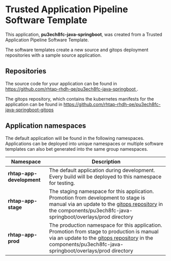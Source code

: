 # Trusted Application Pipeline Software Template

This application, **pu3ech8fc-java-springboot**, was created from a Trusted Application Pipeline Software Template.

The software templates create a new source and gitops deployment repositories with a sample source application. 

## Repositories

The source code for your application can be found in [https://github.com/rhtap-rhdh-qe/pu3ech8fc-java-springboot ](https://github.com/rhtap-rhdh-qe/pu3ech8fc-java-springboot ).
 
The gitops repository, which contains the kubernetes manifests for the application can be found in 
[https://github.com/rhtap-rhdh-qe/pu3ech8fc-java-springboot-gitops ](https://github.com/rhtap-rhdh-qe/pu3ech8fc-java-springboot-gitops ) 

## Application namespaces 

The default application will be found in the following namespaces. Applications can be deployed into unique namespaces or multiple software templates can also bet generated into the same group namespaces.  

|  Namespace   |  Description   |  
| -------- | -------- |   
| **rhtap-app-development** | The default application during development. Every build will be deployed to this namespace for testing. | 
| **rhtap-app-stage** | The staging namespace for this application. Promotion from development to stage is manual via an update to the [gitops repository](https://github.com/rhtap-rhdh-qe/pu3ech8fc-java-springboot-gitops ) in the components/pu3ech8fc-java-springboot/overlays/prod directory |  
| **rhtap-app-prod** | The production namespace for this application. Promotion from stage to production is manual via an update to the [gitops repository](https://github.com/rhtap-rhdh-qe/pu3ech8fc-java-springboot-gitops ) in the components/pu3ech8fc-java-springboot/overlays/prod directory | 